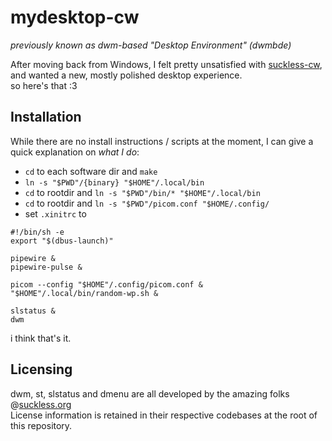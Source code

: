 # mydesktop-cw 

_previously known as dwm-based "Desktop Environment" (dwmbde)_

After moving back from Windows, I felt pretty unsatisfied with [suckless-cw](https://github.com/cwillsey06/suckless-cw), and wanted a new, mostly polished desktop experience.  
so here's that :3

## Installation

While there are no install instructions / scripts at the moment, I can give a quick explanation on _what I do_:

* `cd` to each software dir and `make`
* `ln -s "$PWD"/{binary} "$HOME"/.local/bin`
* `cd` to rootdir and `ln -s "$PWD"/bin/* "$HOME"/.local/bin`
* `cd` to rootdir and `ln -s "$PWD"/picom.conf "$HOME/.config/`
* set `.xinitrc` to
```
#!/bin/sh -e
export "$(dbus-launch)"

pipewire &
pipewire-pulse &

picom --config "$HOME"/.config/picom.conf &
"$HOME"/.local/bin/random-wp.sh &

slstatus &
dwm
```

i think that's it.

## Licensing

dwm, st, slstatus and dmenu are all developed by the amazing folks @[suckless.org](https://suckless.org/)  
License information is retained in their respective codebases at the root of this repository.
